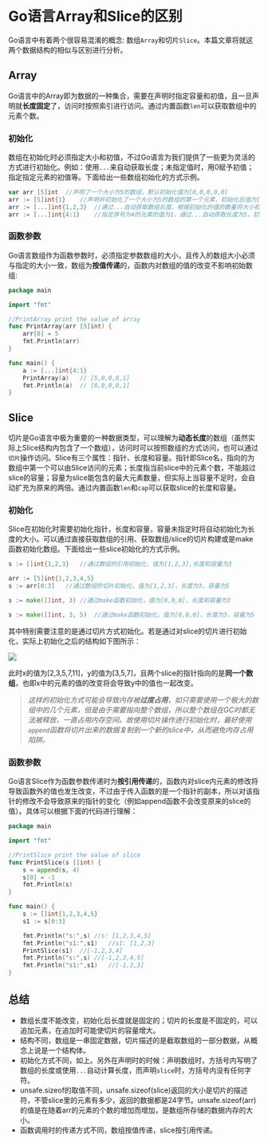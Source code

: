 # Go语言Array和Slice的区别


<!--more-->

Go语言中有着两个很容易混淆的概念: 数组`Array`和切片`Slice`。本篇文章将就这两个数据结构的相似与区别进行分析。

## Array

Go语言中的Array即为数据的一种集合，需要在声明时指定容量和初值，且一旦声明就**长度固定**了，访问时按照索引进行访问。通过内置函数`len`可以获取数组中的元素个数。

### 初始化

数组在初始化时必须指定大小和初值，不过Go语言为我们提供了一些更为灵活的方式进行初始化。例如：使用`...`来自动获取长度；未指定值时，用0赋予初值；指定指定元素的初值等。下面给出一些数组初始化的方式示例。

```go
var arr [5]int	//声明了一个大小为5的数组，默认初始化值为[0,0,0,0,0]
arr := [5]int{1}	//声明并初始化了一个大小为5的数组的第一个元素，初始化后值为[1,0,0,0,0]
arr := [...]int{1,2,3}	//通过...自动获取数组长度，根据初始化的值的数量将大小初始化为3，初始化后值为[1,2,3]
arr := [...]int{4:1}	//指定序号为4的元素的值为1，通过...自动获取长度为5，初始化后值为[0,0,0,0,1]
```

### 函数参数

Go语言数组作为函数参数时，必须指定参数数组的大小，且传入的数组大小必须与指定的大小一致，数组为**按值传递**的，函数内对数组的值的改变不影响初始数组: 

```go
package main

import "fmt"

//PrintArray print the value of array
func PrintArray(arr [5]int) {
    arr[0] = 5
	fmt.Println(arr)
}

func main() {
	a := [...]int{4:1}
	PrintArray(a)	// [5,0,0,0,1]
    fmt.Println(a)	// [0,0,0,0,1]
}
```

## Slice

切片是Go语言中极为重要的一种数据类型，可以理解为**动态长度**的数组（虽然实际上Slice结构内包含了一个数组），访问时可以按照数组的方式访问，也可以通过`切片`操作访问。Slice有三个属性：指针、长度和容量。指针即Slice名，指向的为数组中第一个可以由Slice访问的元素；长度指当前slice中的元素个数，不能超过slice的容量；容量为slice能包含的最大元素数量，但实际上当容量不足时，会自动扩充为原来的两倍。通过内置函数`len`和`cap`可以获取slice的长度和容量。

### 初始化

Slice在初始化时需要初始化指针，长度和容量，容量未指定时将自动初始化为长度的大小。可以通过直接获取数组的引用、获取数组/slice的切片构建或是make函数初始化数组。下面给出一些slice初始化的方式示例。

```go
s := []int{1,2,3}	//通过数组的引用初始化，值为[1,2,3],长度和容量为3

arr := [5]int{1,2,3,4,5}
s := arr[0:3]	//通过数组的切片初始化，值为[1,2,3]，长度为3，容量为5

s := make([]int, 3)	//通过make函数初始化，值为[0,0,0]，长度和容量为3

s := make([]int, 3, 5)	//通过make函数初始化，值为[0,0,0]，长度为3，容量为5
```

其中特别需要注意的是通过切片方式初始化。若是通过对slice的切片进行初始化，实际上初始化之后的结构如下图所示：

![](https://cdn.jsdelivr.net/gh/LAShZ/blog-pic-repo@main/img/go-array-slice.png)

此时x的值为[2,3,5,7,11]，y的值为[3,5,7]，且两个slice的指针指向的是**同一个数组**，也即x中的元素的值的改变将会导致y中的值也一起改变。

> *这样的初始化方式可能会导致内存被**过度占用**，如只需要使用一个极大的数组中的几个元素，但是由于需要指向整个数组，所以整个数组在GC时都无法被释放，一直占用内存空间。故使用切片操作进行初始化时，最好使用`append`函数将切片出来的数据复制到一个新的slice中，从而避免内存占用陷阱。*

### 函数参数

Go语言Slice作为函数参数传递时为**按引用传递**的，函数内对slice内元素的修改将导致函数外的值也发生改变，不过由于传入函数的是一个指针的副本，所以对该指针的修改不会导致原来的指针的变化（例如append函数不会改变原来的slice的值）。具体可以根据下面的代码进行理解：

```go
package main

import "fmt"

//PrintSlice print the value of slice
func PrintSlice(s []int) {
	s = append(s, 4)
	s[0] = -1
	fmt.Println(s)
}

func main() {
	s := []int{1,2,3,4,5}
	s1 := s[0:3]

    fmt.Println("s:",s)	//s: [1,2,3,4,5]
    fmt.Println("s1:",s1)	//s1: [1,2,3]
	PrintSlice(s1)	//[-1,2,3,4]
	fmt.Println("s:",s)	//[-1,2,3,4,5]
	fmt.Println("s1:",s1)	//[-1,2,3]
}
```

## 总结

- 数组长度不能改变，初始化后长度就是固定的；切片的长度是不固定的，可以追加元素，在追加时可能使切片的容量增大。
- 结构不同，数组是一串固定数据，切片描述的是截取数组的一部分数据，从概念上说是一个结构体。
- 初始化方式不同，如上。另外在声明时的时候：声明数组时，方括号内写明了数组的长度或使用`...`自动计算长度，而声明`slice`时，方括号内没有任何字符。
- unsafe.sizeof的取值不同，unsafe.sizeof(slice)返回的大小是切片的描述符，不管slice里的元素有多少，返回的数据都是24字节。unsafe.sizeof(arr)的值是在随着arr的元素的个数的增加而增加，是数组所存储的数据内存的大小。
- 函数调用时的传递方式不同，数组按值传递，slice按引用传递。
